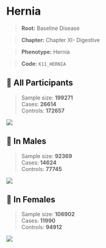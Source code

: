 # Hernia

> **Root:** Baseline Disease  

> **Chapter:** Chapter XI- Digestive  

> **Phenotype:** Hernia  

> **Code:** `K11_HERNIA`

## 🧪 All Participants  
> Sample size: **199271**  
> Cases: **26614**  
> Controls: **172657**
<img src="/Disease/Figures/ALL/Incidence/K11_HERNIA.png"/>
<CsvTable src="/public/Disease/Data/ALL/Incidence/COX_K11_HERNIA.csv" label="🔍 View full results" />

## 👨 In Males  
> Sample size: **92369**  
> Cases: **14624**  
> Controls: **77745**
<img src="/Disease/Figures/Male/Incidence/K11_HERNIA.png"/>
<CsvTable src="/public/Disease/Data/Male/Incidence/COX_K11_HERNIA.csv" label="🔍 View full results" />

## 👩 In Females  
> Sample size: **106902**  
> Cases: **11990**  
> Controls: **94912**
<img src="/Disease/Figures/Female/Incidence/K11_HERNIA.png"/>
<CsvTable src="/public/Disease/Data/Female/Incidence/COX_K11_HERNIA.csv" label="🔍 View full results" />
